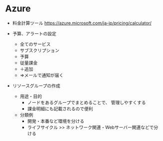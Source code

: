 # Azure

- 料金計算ツール
https://azure.microsoft.com/ja-jp/pricing/calculator/

- 予算、アラートの設定
    - 全てのサービス
    - サブスクリプション
    - 予算
    - 従量課金
    - ＋追加
    - =>メールで通知が届く

- リソースグループの作成
  - 用途・目的
    - ノードをあるグループでまとめることで、
    管理しやすくする
    - 課金明細にも記載されるので便利
  - 分類例
    - 開発・本番など環境を分ける
    - ライフサイクル >> ネットワーク関連・Webサーバー関連などで分ける
    
